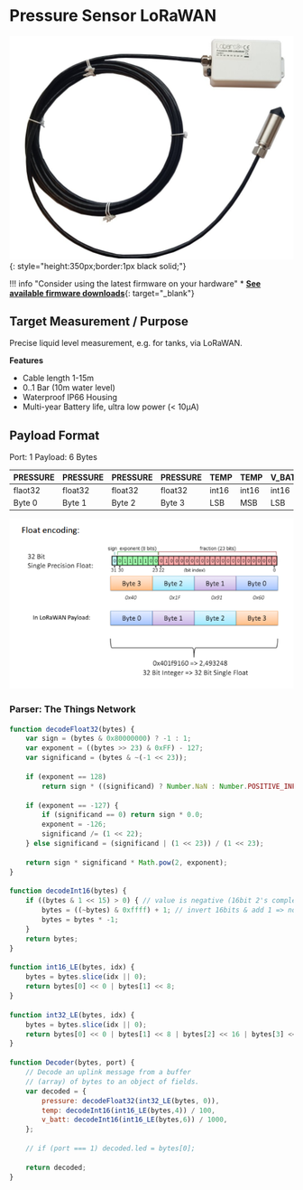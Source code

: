 # Pressure Sensor LoRaWAN

![LoRaWAN Pressure Sensor](files/Lobaro-Pegelsonde-LoRaWAN.jpg){: style="height:350px;border:1px black solid;"}

!!! info "Consider using the latest firmware on your hardware"
    * [**See available firmware downloads**](firmware.md){: target="_blank"}

## Target Measurement / Purpose
Precise liquid level measurement, e.g. for tanks, via LoRaWAN.

**Features**

* Cable length 1-15m
* 0..1 Bar (10m water level)
* Waterproof IP66 Housing
* Multi-year Battery life, ultra low power (< 10µA)

## Payload Format

Port: 1
Payload: 6 Bytes

| PRESSURE | PRESSURE | PRESSURE | PRESSURE | TEMP | TEMP | V_BATT | V_BATT |
|------|------|------|------|-----|------|------|------|
|flaot32|float32|float32|float32|int16|int16|int16|int16|
|Byte 0|Byte 1|Byte 2|Byte 3|LSB|MSB|LSB|MSB|    

![Payload Format](files/payload-format.png)

### Parser: The Things Network

```javascript
function decodeFloat32(bytes) {
    var sign = (bytes & 0x80000000) ? -1 : 1;
    var exponent = ((bytes >> 23) & 0xFF) - 127;
    var significand = (bytes & ~(-1 << 23));

    if (exponent == 128)
        return sign * ((significand) ? Number.NaN : Number.POSITIVE_INFINITY);

    if (exponent == -127) {
        if (significand == 0) return sign * 0.0;
        exponent = -126;
        significand /= (1 << 22);
    } else significand = (significand | (1 << 23)) / (1 << 23);

    return sign * significand * Math.pow(2, exponent);
}

function decodeInt16(bytes) {
    if ((bytes & 1 << 15) > 0) { // value is negative (16bit 2's complement)
        bytes = ((~bytes) & 0xffff) + 1; // invert 16bits & add 1 => now positive value
        bytes = bytes * -1;
    }
    return bytes;
}

function int16_LE(bytes, idx) {
    bytes = bytes.slice(idx || 0);
    return bytes[0] << 0 | bytes[1] << 8;
}

function int32_LE(bytes, idx) {
    bytes = bytes.slice(idx || 0);
    return bytes[0] << 0 | bytes[1] << 8 | bytes[2] << 16 | bytes[3] << 24;
}

function Decoder(bytes, port) {
    // Decode an uplink message from a buffer
    // (array) of bytes to an object of fields.
    var decoded = {
        pressure: decodeFloat32(int32_LE(bytes, 0)),
        temp: decodeInt16(int16_LE(bytes,4)) / 100,
        v_batt: decodeInt16(int16_LE(bytes,6)) / 1000,
    };

    // if (port === 1) decoded.led = bytes[0];

    return decoded;
}
```

